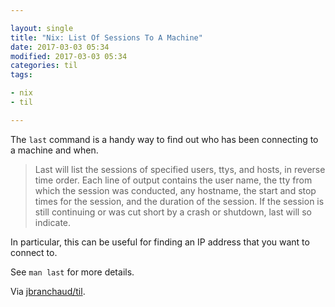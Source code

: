```yaml
---

layout: single
title: "Nix: List Of Sessions To A Machine"
date: 2017-03-03 05:34
modified: 2017-03-03 05:34
categories: til
tags:

- nix
- til

---
```


The `last` command is a handy way to find out who has been connecting to a
machine and when.

> Last will list the sessions of specified users, ttys, and hosts, in
> reverse time order. Each line of output contains the user name, the tty
> from which the session was conducted, any hostname, the start and stop
> times for the session, and the duration of the session. If the session is
> still continuing or was cut short by a crash or shutdown, last will so
> indicate.

In particular, this can be useful for finding an IP address that you want to
connect to.

See `man last` for more details.

Via [jbranchaud/til](https://github.com/jbranchaud/til).
